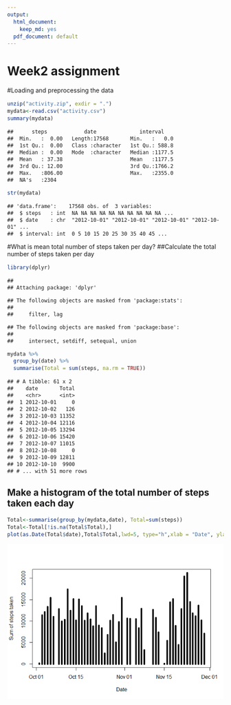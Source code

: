 ```yaml
---
output:
  html_document: 
    keep_md: yes
  pdf_document: default
---
```

Week2 assignment
================

#Loading and preprocessing the data

```r
unzip("activity.zip", exdir = ".")
mydata<-read.csv("activity.csv")
summary(mydata)
```

```
##      steps            date              interval     
##  Min.   :  0.00   Length:17568       Min.   :   0.0  
##  1st Qu.:  0.00   Class :character   1st Qu.: 588.8  
##  Median :  0.00   Mode  :character   Median :1177.5  
##  Mean   : 37.38                      Mean   :1177.5  
##  3rd Qu.: 12.00                      3rd Qu.:1766.2  
##  Max.   :806.00                      Max.   :2355.0  
##  NA's   :2304
```

```r
str(mydata)
```

```
## 'data.frame':	17568 obs. of  3 variables:
##  $ steps   : int  NA NA NA NA NA NA NA NA NA NA ...
##  $ date    : chr  "2012-10-01" "2012-10-01" "2012-10-01" "2012-10-01" ...
##  $ interval: int  0 5 10 15 20 25 30 35 40 45 ...
```

#What is mean total number of steps taken per day?
##Calculate the total number of steps taken per day

```r
library(dplyr)
```

```
## 
## Attaching package: 'dplyr'
```

```
## The following objects are masked from 'package:stats':
## 
##     filter, lag
```

```
## The following objects are masked from 'package:base':
## 
##     intersect, setdiff, setequal, union
```

```r
mydata %>% 
  group_by(date) %>% 
  summarise(Total = sum(steps, na.rm = TRUE))
```

```
## # A tibble: 61 x 2
##    date       Total
##    <chr>      <int>
##  1 2012-10-01     0
##  2 2012-10-02   126
##  3 2012-10-03 11352
##  4 2012-10-04 12116
##  5 2012-10-05 13294
##  6 2012-10-06 15420
##  7 2012-10-07 11015
##  8 2012-10-08     0
##  9 2012-10-09 12811
## 10 2012-10-10  9900
## # ... with 51 more rows
```
## Make a histogram of the total number of steps taken each day

```r
Total<-summarise(group_by(mydata,date), Total=sum(steps))
Total<-Total[!is.na(Total$Total),]
plot(as.Date(Total$date),Total$Total,lwd=5, type="h",xlab = "Date", ylab = "Sum of steps taken")
```

![](test_files/figure-html/unnamed-chunk-3-1.png)<!-- -->
